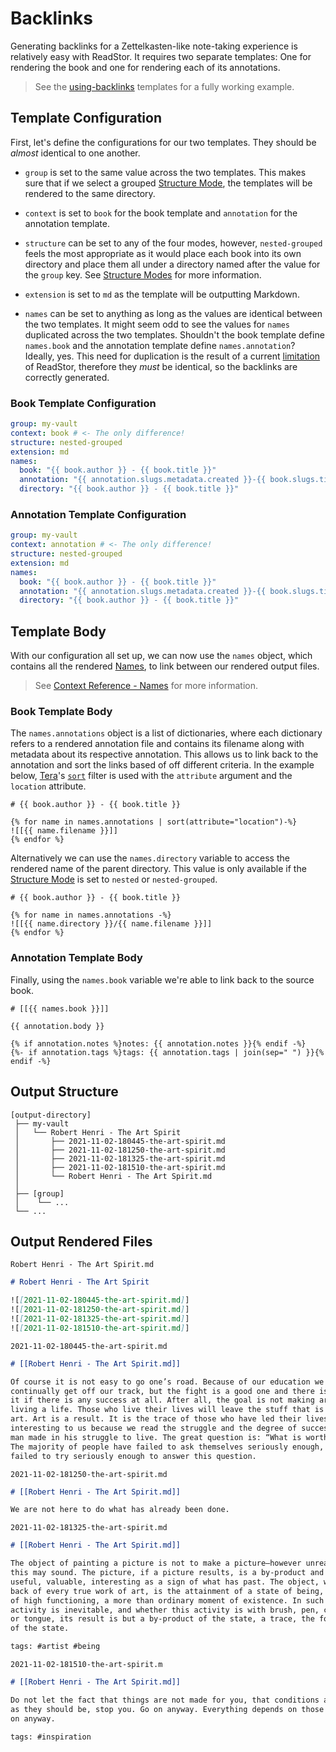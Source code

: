 # Backlinks

Generating backlinks for a Zettelkasten-like note-taking experience is relatively easy with
ReadStor. It requires two separate templates: One for rendering the book and one for rendering each
of its annotations.

> <i class="fa fa-info-circle"></i> See the [using-backlinks][using-backlinks] templates for a fully
> working example.

## Template Configuration

First, let's define the configurations for our two templates. They should be _almost_ identical to
one another.

- `group` is set to the same value across the two templates. This makes sure that if we select a
  grouped [Structure Mode][structure-modes], the templates will be rendered to the same directory.

- `context` is set to `book` for the book template and `annotation` for the annotation template.

- `structure` can be set to any of the four modes, however, `nested-grouped` feels the most
  appropriate as it would place each book into its own directory and place them all under a
  directory named after the value for the `group` key. See [Structure Modes][structure-modes] for
  more information.

- `extension` is set to `md` as the template will be outputting Markdown.

- `names` can be set to anything as long as the values are identical between the two templates. It
  might seem odd to see the values for `names` duplicated across the two templates. Shouldn't the
  book template define `names.book` and the annotation template define `names.annotation`? Ideally,
  yes. This need for duplication is the result of a current [limitation][names-limitations] of
  ReadStor, therefore they _must_ be identical, so the backlinks are correctly generated.

### Book Template Configuration

```yaml
group: my-vault
context: book # <- The only difference!
structure: nested-grouped
extension: md
names:
  book: "{{ book.author }} - {{ book.title }}"
  annotation: "{{ annotation.slugs.metadata.created }}-{{ book.slugs.title }}"
  directory: "{{ book.author }} - {{ book.title }}"
```

### Annotation Template Configuration

```yaml
group: my-vault
context: annotation # <- The only difference!
structure: nested-grouped
extension: md
names:
  book: "{{ book.author }} - {{ book.title }}"
  annotation: "{{ annotation.slugs.metadata.created }}-{{ book.slugs.title }}"
  directory: "{{ book.author }} - {{ book.title }}"
```

## Template Body

With our configuration all set up, we can now use the `names` object, which contains all the
rendered [Names][names], to link between our rendered output files.

> <i class="fa fa-info-circle"></i> See [Context Reference - Names][names] for more information.

### Book Template Body

The `names.annotations` object is a list of dictionaries, where each dictionary refers to a rendered
annotation file and contains its filename along with metadata about its respective annotation. This
allows us to link back to the annotation and sort the links based of off different criteria. In the
example below, [Tera][tera]'s [`sort`][tera-sort] filter is used with the `attribute` argument and
the `location` attribute.

```jinja2
# {{ book.author }} - {{ book.title }}

{% for name in names.annotations | sort(attribute="location")-%}
![[{{ name.filename }}]]
{% endfor %}
```

Alternatively we can use the `names.directory` variable to access the rendered name of the parent
directory. This value is only available if the [Structure Mode][structure-modes] is set to `nested`
or `nested-grouped`.

<!-- TODO(docs): Verify this works! -->

```jinja2
# {{ book.author }} - {{ book.title }}

{% for name in names.annotations -%}
![[{{ name.directory }}/{{ name.filename }}]]
{% endfor %}
```

### Annotation Template Body

Finally, using the `names.book` variable we're able to link back to the source book.

```jinja2
# [[{{ names.book }}]]

{{ annotation.body }}

{% if annotation.notes %}notes: {{ annotation.notes }}{% endif -%}
{%- if annotation.tags %}tags: {{ annotation.tags | join(sep=" ") }}{% endif -%}
```

## Output Structure

```plaintext
[output-directory]
 ├── my-vault
 │   └── Robert Henri - The Art Spirit
 │       ├── 2021-11-02-180445-the-art-spirit.md
 │       ├── 2021-11-02-181250-the-art-spirit.md
 │       ├── 2021-11-02-181325-the-art-spirit.md
 │       ├── 2021-11-02-181510-the-art-spirit.md
 │       └── Robert Henri - The Art Spirit.md
 │
 ├── [group]
 │    └── ...
 └── ...
```

## Output Rendered Files

`Robert Henri - The Art Spirit.md`

```markdown
# Robert Henri - The Art Spirit

![[2021-11-02-180445-the-art-spirit.md]]
![[2021-11-02-181250-the-art-spirit.md]]
![[2021-11-02-181325-the-art-spirit.md]]
![[2021-11-02-181510-the-art-spirit.md]]
```

`2021-11-02-180445-the-art-spirit.md`

```markdown
# [[Robert Henri - The Art Spirit.md]]

Of course it is not easy to go one’s road. Because of our education we
continually get off our track, but the fight is a good one and there is joy in
it if there is any success at all. After all, the goal is not making art. It is
living a life. Those who live their lives will leave the stuff that is really
art. Art is a result. It is the trace of those who have led their lives. It is
interesting to us because we read the struggle and the degree of success the
man made in his struggle to live. The great question is: “What is worth while?”
The majority of people have failed to ask themselves seriously enough, and have
failed to try seriously enough to answer this question.
```

`2021-11-02-181250-the-art-spirit.md`

```markdown
# [[Robert Henri - The Art Spirit.md]]

We are not here to do what has already been done.
```

`2021-11-02-181325-the-art-spirit.md`

```markdown
# [[Robert Henri - The Art Spirit.md]]

The object of painting a picture is not to make a picture—however unreasonable
this may sound. The picture, if a picture results, is a by-product and may be
useful, valuable, interesting as a sign of what has past. The object, which is
back of every true work of art, is the attainment of a state of being, a state
of high functioning, a more than ordinary moment of existence. In such moments
activity is inevitable, and whether this activity is with brush, pen, chisel,
or tongue, its result is but a by-product of the state, a trace, the footprint
of the state.

tags: #artist #being
```

`2021-11-02-181510-the-art-spirit.m`

```markdown
# [[Robert Henri - The Art Spirit.md]]

Do not let the fact that things are not made for you, that conditions are not
as they should be, stop you. Go on anyway. Everything depends on those who go
on anyway.

tags: #inspiration
```

[names]: ./context-reference/names.md
[names-limitations]: ./configuration/names.md#limitations
[structure-modes]: ./configuration/structure-modes.md
[tera]: https://keats.github.io/tera/
[tera-sort]: https://keats.github.io/tera/docs/#sort
[using-backlinks]: https://github.com/tnahs/readstor/tree/main/templates/using-backlinks
